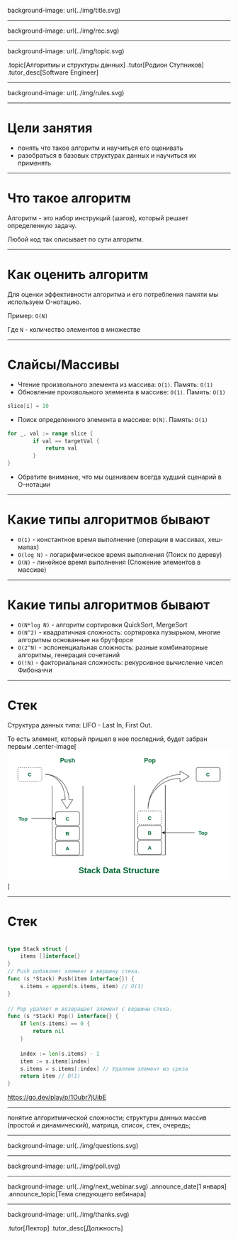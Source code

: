 background-image: url(../img/title.svg)

---

background-image: url(../img/rec.svg)

---
background-image: url(../img/topic.svg)

.topic[Алгоритмы и структуры данных]
.tutor[Родион Ступников]
.tutor_desc[Software Engineer]

---

background-image: url(../img/rules.svg)

---

# Цели занятия

* понять что такое алгоритм и научиться его оценивать
* разобраться в базовых структурах данных и научиться их применять

---

# Что такое алгоритм

Алгоритм - это набор инструкций (шагов), который решает определенную задачу.

Любой код так описывает по сути алгоритм.

---

# Как оценить алгоритм

Для оценки эффективности алгоритма и его потребления памяти мы используем O-нотацию.

Пример: `O(N)`

Где `N` - количество элементов в множестве

---


# Слайсы/Массивы

* Чтение произвольного элемента из массива: `O(1)`. Память: `O(1)`
* Обновление произвольного элемента в массиве: `O(1)`. Память: `O(1)`
```go
slice[i] = 10
```
* Поиск определенного элемента в массиве: `O(N)`. Память: `O(1)`
```go
for _, val := range slice {
	    if val == targetVal {
		    return val
	    }
}
```
* Обратите внимание, что мы оцениваем всегда худший сценарий в O-нотации

---

# Какие типы алгоритмов бывают

* `O(1)` - константное время выполнение (операции в массивах, хеш-мапах)
* `O(log N)` - логарифмическое время выполнения (Поиск по дереву)
* `O(N)` - линейное время выполнения (Сложение элементов в массиве)

---
# Какие типы алгоритмов бывают

* `O(N*log N)` - алгоритм сортировки QuickSort, MergeSort
* `O(N^2)` - квадратичная сложность: сортировка пузырьком, многие алгоритмы основанные на брутфорсе
* `O(2^N)` - эспоненциальная сложность: разные комбинаторные алгоритмы, генерация сочетаний
* `O(!N)` - факториальная сложность: рекурсивное вычисление чисел Фибоначчи

---
# Стек 

Структура данных типа: LIFO - Last In, First Out. 

То есть элемент, который пришел в нее последний, будет забран первым
.center-image[
![](img/stack.png)
]

---
# Стек

```go

type Stack struct {
    items []interface{}
}
// Push добавляет элемент в вершину стека.
func (s *Stack) Push(item interface{}) {
    s.items = append(s.items, item) // O(1)
}

// Pop удаляет и возвращает элемент с вершины стека.
func (s *Stack) Pop() interface{} {
    if len(s.items) == 0 {
        return nil
    }

    index := len(s.items) - 1
    item := s.items[index]
    s.items = s.items[:index] // Удаляем элемент из среза
    return item // O(1)
}


```
https://go.dev/play/p/1Oubr7jUibE

---
понятие алгоритмической сложности;
структуры данных массив (простой и динамический), матрица, список, стек, очередь;

---

background-image: url(../img/questions.svg)

---

background-image: url(../img/poll.svg)

---

background-image: url(../img/next_webinar.svg)
.announce_date[1 января]
.announce_topic[Тема следующего вебинара]

---
background-image: url(../img/thanks.svg)

.tutor[Лектор]
.tutor_desc[Должность]
